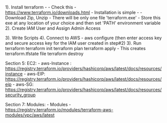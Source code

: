 1). Install terraform - 
    - Check this - https://www.terraform.io/downloads.html
    - Installation is simple - 
        - Download Zip, Unzip - There will be only one file 'terraform.exe'
        - Store this exe at any location of your choice and then set 'PATH' environment variable
2). Create IAM User and Assign Admin Access

3). Write Scripts
4). Connect to AWS - aws configure (then enter access key and secure access key for the IAM user created in step#2)
3). Run terraform
        terraform init
        terraform plan
        terraform apply - This creates terraform.tfstate file
        terraform destroy


Section 5: EC2:
    - aws-Instance : https://registry.terraform.io/providers/hashicorp/aws/latest/docs/resources/instance
    - aws-EIP:  https://registry.terraform.io/providers/hashicorp/aws/latest/docs/resources/eip
    - aws-SG: https://registry.terraform.io/providers/hashicorp/aws/latest/docs/resources/security_group


Section 7: Modules:
    - Modules - https://registry.terraform.io/modules/terraform-aws-modules/vpc/aws/latest




